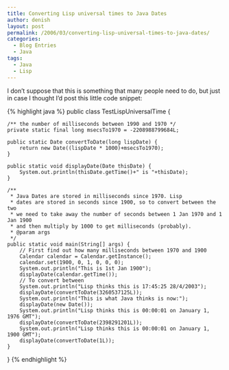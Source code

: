 ```yaml
---
title: Converting Lisp universal times to Java Dates
author: denish
layout: post
permalink: /2006/03/converting-lisp-universal-times-to-java-dates/
categories:
  - Blog Entries
  - Java
tags:
  - Java
  - Lisp
---
```

I don&#8217;t suppose that this is something that many people need to do, but just in case I thought I&#8217;d post this little code snippet<!--more-->:

{% highlight java %}
public class TestLispUniversalTime {

    /** the number of milliseconds between 1990 and 1970 */
    private static final long msecsTo1970 = -2208988799684L;

    public static Date convertToDate(long lispDate) {
        return new Date((lispDate * 1000)+msecsTo1970);
    }

    public static void displayDate(Date thisDate) {
        System.out.println(thisDate.getTime()+" is "+thisDate);
    }

    /**
     * Java Dates are stored in milliseconds since 1970. Lisp
     * dates are stored in seconds since 1900, so to convert between the two
     * we need to take away the number of seconds between 1 Jan 1970 and 1 Jan 1900
     * and then multiply by 1000 to get milliseconds (probably).
     * @param args
     */
    public static void main(String[] args) {
        // First find out how many milliseconds between 1970 and 1900
        Calendar calendar = Calendar.getInstance();
        calendar.set(1900, 0, 1, 0, 0, 0);
        System.out.println("This is 1st Jan 1900");
        displayDate(calendar.getTime());
        // To convert between
        System.out.println("Lisp thinks this is 17:45:25 28/4/2003");
        displayDate(convertToDate(3260537125L));
        System.out.println("This is what Java thinks is now:");
        displayDate(new Date());
        System.out.println("Lisp thinks this is 00:00:01 on January 1, 1976 GMT");
        displayDate(convertToDate(2398291201L));
        System.out.println("Lisp thinks this is 00:00:01 on January 1, 1900 GMT");
        displayDate(convertToDate(1L));
    }
}
{% endhighlight %}

